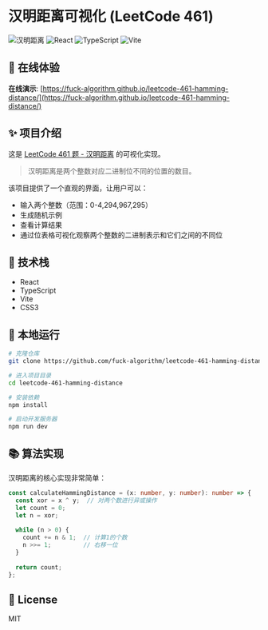 # 汉明距离可视化 (LeetCode 461)

![汉明距离](https://img.shields.io/badge/算法-汉明距离-blue)
![React](https://img.shields.io/badge/framework-React-61dafb)
![TypeScript](https://img.shields.io/badge/language-TypeScript-3178c6)
![Vite](https://img.shields.io/badge/build-Vite-646cff)

## 👀 在线体验

**在线演示**: [https://fuck-algorithm.github.io/leetcode-461-hamming-distance/](https://fuck-algorithm.github.io/leetcode-461-hamming-distance/)

## ✨ 项目介绍

这是 [LeetCode 461 题 - 汉明距离](https://leetcode.cn/problems/hamming-distance/) 的可视化实现。

> 汉明距离是两个整数对应二进制位不同的位置的数目。

该项目提供了一个直观的界面，让用户可以：

- 输入两个整数（范围：0-4,294,967,295）
- 生成随机示例
- 查看计算结果
- 通过位表格可视化观察两个整数的二进制表示和它们之间的不同位

## 🧩 技术栈

- React
- TypeScript 
- Vite
- CSS3

## 🚀 本地运行

```bash
# 克隆仓库
git clone https://github.com/fuck-algorithm/leetcode-461-hamming-distance.git

# 进入项目目录
cd leetcode-461-hamming-distance

# 安装依赖
npm install

# 启动开发服务器
npm run dev
```

## 📚 算法实现

汉明距离的核心实现非常简单：

```typescript
const calculateHammingDistance = (x: number, y: number): number => {
  const xor = x ^ y;  // 对两个数进行异或操作
  let count = 0;
  let n = xor;
  
  while (n > 0) {
    count += n & 1;  // 计算1的个数
    n >>= 1;         // 右移一位
  }
  
  return count;
};
```

## 📝 License

MIT 